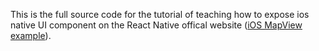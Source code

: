 This is the full source code for the tutorial of teaching how to expose ios native UI component on the React Native offical website ([iOS MapView example](https://reactnative.dev/docs/0.60/native-components-ios#ios-mapview-example)).
